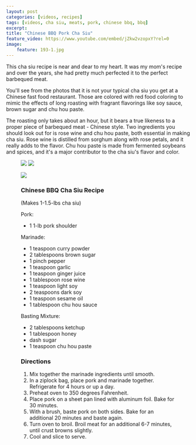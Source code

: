 ```yaml
---
layout: post
categories: [videos, recipes]
tags: [videos, cha siu, meats, pork, chinese bbq, bbq]
excerpt: 
title: "Chinese BBQ Pork Cha Siu"
feature_video: https://www.youtube.com/embed/jZkw2vzopxY?rel=0
image:
    feature: 193-1.jpg
---
```


This cha siu recipe is near and dear to my heart.  It was my mom's recipe and over the years, she had pretty much perfected it to the perfect barbequed meat.

You'll see from the photos that it is not your typical cha siu you get at a Chinese fast food restaurant.  Those are colored with red food coloring to mimic the effects of long roasting with fragrant flavorings like soy sauce, brown sugar and chu hou paste.

The roasting only takes about an hour, but it bears a true likeness to a proper piece of barbequed meat - Chinese style.  Two ingredients you should look out for is rose wine and chu hou paste, both essential in making cha siu. Rose wine is distilled from sorghum along with rose petals, and it really adds to the flavor.  Chu hou paste is made from fermented soybeans and spices, and it's a major contributor to the cha siu's flavor and color.



<figure class="half">
    <img src="/images/193-4.jpg">
    <img src="/images/193-3.jpg">
</figure>

<figure> 
   <img src="/images/193-2.jpg">
</figure>

<figure class="ingredients" markdown="1">

### Chinese BBQ Cha Siu Recipe
(Makes 1-1.5-lbs cha siu)

Pork:

- 1 1-lb pork shoulder

Marinade:

- 1 teaspoon curry powder
- 2 tablespoons brown sugar
- 1 pinch pepper
- 1 teaspoon garlic
- 1 teaspoon ginger juice
- 1 tablespoon rose wine
- 1 teaspoon light soy
- 2 teaspoons dark soy
- 1 teaspoon sesame oil
- 1 tablespoon chu hou sauce

Basting Mixture:

- 2 tablespoons ketchup
- 1 tablespoon honey
- dash sugar
- 1 teaspoon chu hou paste

</figure>
<figure class="directions" markdown="1">

### Directions

1. Mix together the marinade ingredients until smooth. 
2. In a ziplock bag, place pork and marinade together.  Refrigerate for 4 hours or up a day.
3. Preheat oven to 350 degrees Fahrenheit.
4. Place pork on a sheet pan lined with aluminum foil. Bake for 30 minutes.
5. With a brush, baste pork on both sides.  Bake for an additional 20 minutes and baste again.
6. Turn oven to broil.  Broil meat for an additional 6-7 minutes, until crust browns slightly.
7. Cool and slice to serve.

</figure>
